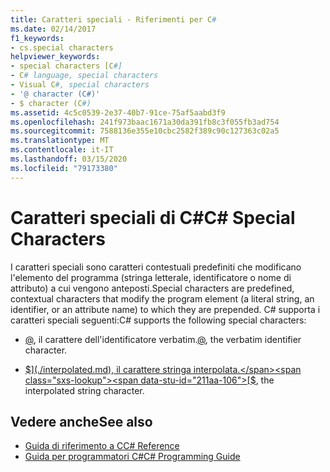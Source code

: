 ```yaml
---
title: Caratteri speciali - Riferimenti per C#
ms.date: 02/14/2017
f1_keywords:
- cs.special characters
helpviewer_keywords:
- special characters [C#]
- C# language, special characters
- Visual C#, special characters
- '@ character (C#)'
- $ character (C#)
ms.assetid: 4c5c0539-2e37-40b7-91ce-75af5aabd3f9
ms.openlocfilehash: 241f973baac1671a30da391fb8c3f055fb3ad754
ms.sourcegitcommit: 7588136e355e10cbc2582f389c90c127363c02a5
ms.translationtype: MT
ms.contentlocale: it-IT
ms.lasthandoff: 03/15/2020
ms.locfileid: "79173380"
---
```

# <a name="c-special-characters"></a><span data-ttu-id="211aa-102">Caratteri speciali di C#</span><span class="sxs-lookup"><span data-stu-id="211aa-102">C# Special Characters</span></span>

<span data-ttu-id="211aa-103">I caratteri speciali sono caratteri contestuali predefiniti che modificano l'elemento del programma (stringa letterale, identificatore o nome di attributo) a cui vengono anteposti.</span><span class="sxs-lookup"><span data-stu-id="211aa-103">Special characters are predefined, contextual characters that modify the program element (a literal string, an identifier, or an attribute name) to which they are prepended.</span></span> <span data-ttu-id="211aa-104">C# supporta i caratteri speciali seguenti:</span><span class="sxs-lookup"><span data-stu-id="211aa-104">C# supports the following special characters:</span></span>

- <span data-ttu-id="211aa-105">[@](./verbatim.md), il carattere dell'identificatore verbatim.</span><span class="sxs-lookup"><span data-stu-id="211aa-105">[@](./verbatim.md), the verbatim identifier character.</span></span>

- <span data-ttu-id="211aa-106">[$](./interpolated.md), il carattere stringa interpolata.</span><span class="sxs-lookup"><span data-stu-id="211aa-106">[$](./interpolated.md), the interpolated string character.</span></span>

## <a name="see-also"></a><span data-ttu-id="211aa-107">Vedere anche</span><span class="sxs-lookup"><span data-stu-id="211aa-107">See also</span></span>

- [<span data-ttu-id="211aa-108">Guida di riferimento a C</span><span class="sxs-lookup"><span data-stu-id="211aa-108">C# Reference</span></span>](../index.md)
- [<span data-ttu-id="211aa-109">Guida per programmatori C#</span><span class="sxs-lookup"><span data-stu-id="211aa-109">C# Programming Guide</span></span>](../../programming-guide/index.md)
